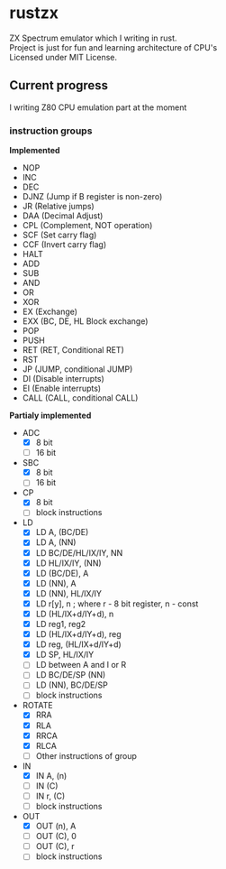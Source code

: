 # rustzx
ZX Spectrum emulator which I writing in rust.   
Project is just for fun and learning architecture of CPU's  
Licensed under MIT License.

## Current progress
I writing Z80 CPU emulation part at the moment  
### instruction groups
__Implemented__  
- NOP
- INC
- DEC
- DJNZ  (Jump if B register is non-zero)
- JR  (Relative jumps)
- DAA (Decimal Adjust)
- CPL (Complement, NOT operation)
- SCF (Set carry flag)
- CCF (Invert carry flag)
- HALT
- ADD    
- SUB
- AND
- OR
- XOR
- EX (Exchange)
- EXX (BC, DE, HL Block exchange)
- POP
- PUSH
- RET (RET, Conditional RET)
- RST
- JP (JUMP, conditional JUMP)
- DI (Disable interrupts)
- EI (Enable interrupts)
- CALL (CALL, conditional CALL)

__Partialy implemented__  
- ADC
    - [x] 8 bit
    - [ ] 16 bit
- SBC
    - [x] 8 bit
    - [ ] 16 bit    
- CP
    - [x] 8 bit
    - [ ] block instructions       
- LD
	- [x] LD A, (BC/DE)
	- [x] LD A, (NN)
	- [x] LD BC/DE/HL/IX/IY, NN
	- [x] LD HL/IX/IY, (NN)
	- [x] LD (BC/DE), A
	- [x] LD (NN), A
	- [x] LD (NN), HL/IX/IY
    - [x] LD r[y], n ; where r - 8 bit register, n - const
    - [x] LD (HL/IX+d/IY+d), n
    - [x] LD reg1, reg2
    - [x] LD (HL/IX+d/IY+d), reg
    - [x] LD reg, (HL/IX+d/IY+d)
    - [X] LD SP, HL/IX/IY
	- [ ] LD between A and I or R
    - [ ] LD BC/DE/SP (NN)
    - [ ] LD (NN), BC/DE/SP
    - [ ] block instructions
- ROTATE
    - [x] RRA
    - [x] RLA
    - [x] RRCA
    - [x] RLCA
    - [ ] Other instructions of group
- IN
    - [x] IN A, (n)
    - [ ] IN (C)
    - [ ] IN r, (C)
    - [ ] block instructions
- OUT
    - [x] OUT (n), A
    - [ ] OUT (C), 0
    - [ ] OUT (C), r
    - [ ] block instructions
